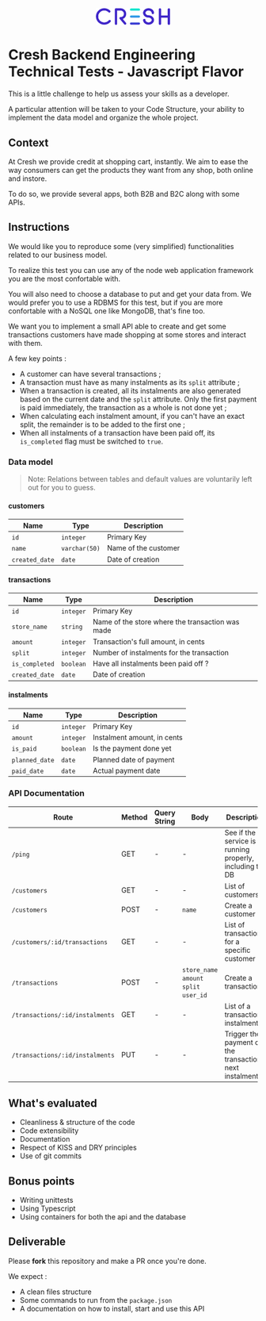 <p style="text-align: center; margin: 40px auto;"><img src="images/logo.png" width="150px" /></p>

# Cresh Backend Engineering Technical Tests - Javascript Flavor

This is a little challenge to help us assess your skills as a developer.

A particular attention will be taken to your Code Structure, your ability to implement the data model and organize the whole project.

## Context

At Cresh we provide credit at shopping cart, instantly.
We aim to ease the way consumers can get the products they want from any shop, both online and instore.

To do so, we provide several apps, both B2B and B2C along with some APIs.

## Instructions

We would like you to reproduce some (very simplified) functionalities related to our business model.

To realize this test you can use any of the node web application framework you are the most confortable with.

You will also need to choose a database to put and get your data from. We would prefer you to use a RDBMS for this test, but if you are more confortable with a NoSQL one like MongoDB, that's fine too.

We want you to implement a small API able to create and get some transactions customers have made shopping at some stores and interact with them.

A few key points :

- A customer can have several transactions ;
- A transaction must have as many instalments as its `split` attribute ;
- When a transaction is created, all its instalments are also generated based on the current date and the `split` attribute. Only the first payment is paid immediately, the transaction as a whole is not done yet ;
- When calculating each instalment amount, if you can't have an exact split, the remainder is to be added to the first one ;
- When all instalments of a transaction have been paid off, its `is_completed` flag must be switched to `true`.


### Data model

> Note: Relations between tables and default values are voluntarily left out for you to guess.

#### customers

Name | Type | Description
-|-|-
`id` | `integer` | Primary Key
`name` | `varchar(50)` | Name of the customer
`created_date` | `date` | Date of creation

#### transactions

Name | Type | Description
-|-|-
`id` | `integer` | Primary Key
`store_name` | `string` | Name of the store where the transaction was made
`amount` | `integer` | Transaction's full amount, in cents
`split` | `integer` | Number of instalments for the transaction
`is_completed` | `boolean` | Have all instalments been paid off ?
`created_date` | `date` | Date of creation

#### instalments

Name | Type | Description
-|-|-
`id` | `integer` | Primary Key
`amount` | `integer` | Instalment amount, in cents
`is_paid` | `boolean` | Is the payment done yet
`planned_date` | `date` | Planned date of payment
`paid_date` | `date` | Actual payment date

### API Documentation

Route | Method | Query String | Body | Description
-|-|-|-|-
`/ping` | GET | - | - | See if the service is running properly, including the DB
`/customers` | GET | - | - | List of customers
`/customers` | POST | - | `name` | Create a customer
`/customers/:id/transactions` | GET | - | - | List of transactions for a specific customer
`/transactions` | POST | - | `store_name`<br />`amount`<br />`split`<br />`user_id` | Create a transaction
`/transactions/:id/instalments` | GET | - | - | List of a transaction's instalments
`/transactions/:id/instalments` | PUT | - | - | Trigger the payment of the transaction's next instalment


## What's evaluated

- Cleanliness & structure of the code
- Code extensibility
- Documentation
- Respect of KISS and DRY principles
- Use of git commits

## Bonus points

- Writing unittests
- Using Typescript
- Using containers for both the api and the database

## Deliverable

Please **fork** this repository and make a PR once you're done.

We expect :

- A clean files structure
- Some commands to run from the `package.json`
- A documentation on how to install, start and use this API

